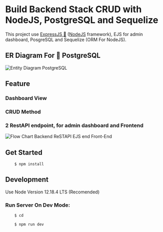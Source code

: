 # Build Backend Stack CRUD with NodeJS, PostgreSQL and Sequelize

This project use [ExpressJS 🚀](https://expressjs.com) ([NodeJS](https://nodejs.org) framework), EJS for admin dashboard, PosgreSQL and Sequelize (ORM For NodeJS).

## ER Diagram For 🐘 PostgreSQL

![Entity Diagram PostgreSQL](https://res.cloudinary.com/dsv9w1ey3/image/upload/v1602142037/github-images/Challange_Ch_6_Entity_Diagram_tbaovc.png)

## Feature

### Dashboard View

### CRUD Method

### 2 RestAPI endpoint, for admin dashboard and Frontend

![Flow Chart Backend ReSTAPI EJS end Front-End](https://res.cloudinary.com/dsv9w1ey3/image/upload/v1602142703/github-images/Flow_Chart_Admin_Dashboard_Challenge_Chapter_6_dc01be.png)

## Get Started

        $ npm install

## Development

Use Node Version 12.18.4 LTS (Recomended)

### Run Server On Dev Mode:

        $ cd

        $ npm run dev
